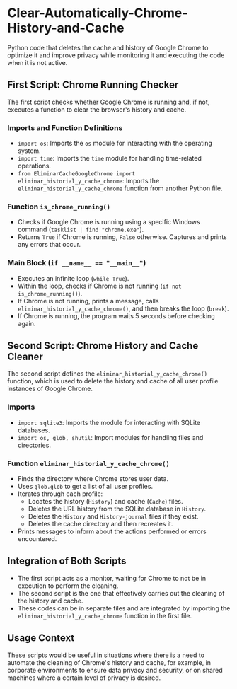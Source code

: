 # Clear-Automatically-Chrome-History-and-Cache
 Python code that deletes the cache and history of Google Chrome to optimize it and improve privacy while monitoring it and executing the code when it is not active.

## First Script: Chrome Running Checker

The first script checks whether Google Chrome is running and, if not, executes a function to clear the browser's history and cache.

### Imports and Function Definitions

- `import os`: Imports the `os` module for interacting with the operating system.
- `import time`: Imports the `time` module for handling time-related operations.
- `from EliminarCacheGoogleChrome import eliminar_historial_y_cache_chrome`: Imports the `eliminar_historial_y_cache_chrome` function from another Python file.

### Function `is_chrome_running()`

- Checks if Google Chrome is running using a specific Windows command (`tasklist | find "chrome.exe"`).
- Returns `True` if Chrome is running, `False` otherwise. Captures and prints any errors that occur.

### Main Block (`if __name__ == "__main__"`)

- Executes an infinite loop (`while True`).
- Within the loop, checks if Chrome is not running (`if not is_chrome_running()`).
- If Chrome is not running, prints a message, calls `eliminar_historial_y_cache_chrome()`, and then breaks the loop (`break`).
- If Chrome is running, the program waits 5 seconds before checking again.

## Second Script: Chrome History and Cache Cleaner

The second script defines the `eliminar_historial_y_cache_chrome()` function, which is used to delete the history and cache of all user profile instances of Google Chrome.

### Imports

- `import sqlite3`: Imports the module for interacting with SQLite databases.
- `import os, glob, shutil`: Import modules for handling files and directories.

### Function `eliminar_historial_y_cache_chrome()`

- Finds the directory where Chrome stores user data.
- Uses `glob.glob` to get a list of all user profiles.
- Iterates through each profile:
  - Locates the history (`History`) and cache (`Cache`) files.
  - Deletes the URL history from the SQLite database in `History`.
  - Deletes the `History` and `History-journal` files if they exist.
  - Deletes the cache directory and then recreates it.
- Prints messages to inform about the actions performed or errors encountered.

## Integration of Both Scripts

- The first script acts as a monitor, waiting for Chrome to not be in execution to perform the cleaning.
- The second script is the one that effectively carries out the cleaning of the history and cache.
- These codes can be in separate files and are integrated by importing the `eliminar_historial_y_cache_chrome` function in the first file.

## Usage Context

These scripts would be useful in situations where there is a need to automate the cleaning of Chrome's history and cache, for example, in corporate environments to ensure data privacy and security, or on shared machines where a certain level of privacy is desired.

